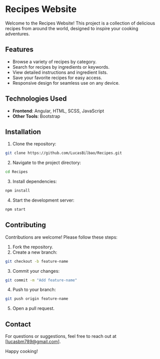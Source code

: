 # Recipes Website

Welcome to the Recipes Website! This project is a collection of delicious recipes from around the world, designed to inspire your cooking adventures.

## Features

- Browse a variety of recipes by category.
- Search for recipes by ingredients or keywords.
- View detailed instructions and ingredient lists.
- Save your favorite recipes for easy access.
- Responsive design for seamless use on any device.

## Technologies Used

- **Frontend**: Angular, HTML, SCSS, JavaScript
- **Other Tools**: Bootstrap

## Installation

1. Clone the repository:

```bash
git clone https://github.com/LucasBilbao/Recipes.git
```

2. Navigate to the project directory:

```bash
cd Recipes
```

3. Install dependencies:

```bash
npm install
```

4. Start the development server:

```bash
npm start
```

## Contributing

Contributions are welcome! Please follow these steps:

1. Fork the repository.
2. Create a new branch:

```bash
git checkout -b feature-name
```

3. Commit your changes:

```bash
git commit -m "Add feature-name"
```

4. Push to your branch:

```bash
git push origin feature-name
```

5. Open a pull request.

## Contact

For questions or suggestions, feel free to reach out at [lucasbm789@gmail.com].

Happy cooking!
